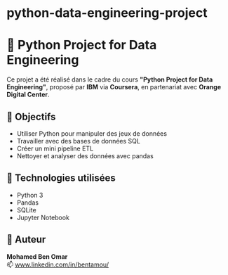# python-data-engineering-project
# 🐍 Python Project for Data Engineering

Ce projet a été réalisé dans le cadre du cours **"Python Project for Data Engineering"**, proposé par **IBM** via **Coursera**, en partenariat avec **Orange Digital Center**.

## 🎯 Objectifs

- Utiliser Python pour manipuler des jeux de données
- Travailler avec des bases de données SQL
- Créer un mini pipeline ETL
- Nettoyer et analyser des données avec pandas

## 🔧 Technologies utilisées

- Python 3
- Pandas
- SQLite
- Jupyter Notebook


## 📌 Auteur

**Mohamed Ben Omar**  
📫 www.linkedin.com/in/bentamou/
